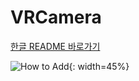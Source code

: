 # VRCamera

[한글 README 바로가기](READMES/README_kr.md)

![How to Add](https://drive.google.com/uc?export=download&id=19I2FvB_XSB2OqH2XtPhOHRmQN5Zihgkf){: width=45%}
